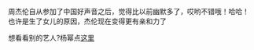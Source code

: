 周杰伦自从参加了中国好声音之后，觉得比以前幽默多了，哎哟不错哦！哈哈！
也许是生了女儿的原因，杰伦现在变得更有亲和力了

想看看别的艺人?杨幂点[这里](../Mi_Yang/Mi_Yang.md)
